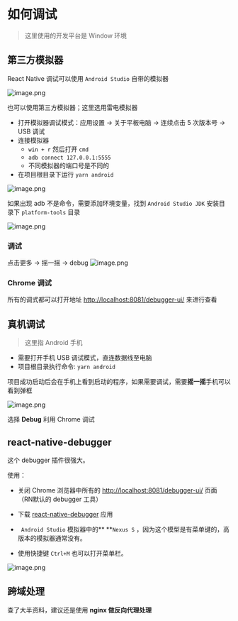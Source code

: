 # 如何调试

> 这里使用的开发平台是 Window 环境

## 第三方模拟器

React Native 调试可以使用 `Android Studio` 自带的模拟器

![image.png](./images/degubber/image1.png)

也可以使用第三方模拟器；这里选用雷电模拟器

- 打开模拟器调试模式：应用设置 -> 关于平板电脑 -> 连续点击 5 次版本号 -> USB 调试
- 连接模拟器
   - `win + r` 然后打开 `cmd`
   - `adb connect 127.0.0.1:5555`
   - 不同模拟器的端口号是不同的
- 在项目根目录下运行 `yarn android`

![image.png](./images/degubber/image2.png)

如果出现 adb 不是命令，需要添加环境变量，找到 `Android Studio JDK` 安装目录下 `platform-tools` 目录

![image.png](./images/degubber/image3.png)


### 调试
点击更多 -> 摇一摇 -> debug
![image.png](./images/degubber/image4.png)


### Chrome 调试
所有的调式都可以打开地址 [http://localhost:8081/debugger-ui/](http://localhost:8081/debugger-ui/) 来进行查看

## 真机调试
> 这里指 Android 手机

- 需要打开手机 USB 调试模式，直连数据线至电脑
- 项目根目录执行命令: `yarn android`

项目成功启动后会在手机上看到启动的程序，如果需要调试，需要**摇一摇**手机可以看到弹框

![image.png](./images/degubber/image5.png)

选择 **Debug** 利用 Chrome 调试

## react-native-debugger
这个 debugger 插件很强大。

使用：

-  关闭 Chrome 浏览器中所有的 [http://localhost:8081/debugger-ui/](http://localhost:8081/debugger-ui/) 页面（RN默认的 debugger 工具）

- 下载 [react-native-debugger](https://github.com/jhen0409/react-native-debugger/releases) 应用
- ` Android Studio` 模拟器中的** **`Nexus S` ，因为这个模型是有菜单键的，高版本的模拟器通常没有。
-  使用快捷键 `Ctrl+M` 也可以打开菜单栏。

![image.png](./images/degubber/image6.png)

## 跨域处理

查了大半资料，建议还是使用 **nginx 做反向代理处理**
